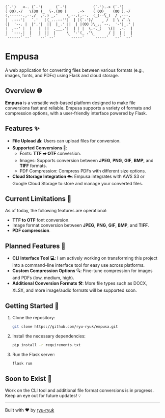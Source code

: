 
```monospace
(`-')  _<-. (`-')   _  (`-')            (`-').-> (`-')  _  
( OO).-/   \(OO )_  \-.(OO )     .->    ( OO)_   (OO ).-/  
(,------.,--./  ,-.) _.'    \,--.(,--.  (_)--\_)  / ,---.   
|  .---'|   `.'   |(_...--''|  | |(`-')/    _ /  | \ /`.\  
(|  '--. |  |'.'|  ||  |_.' ||  | |(OO )\_..`--.  '-'|_.' | 
|  .--' |  |   |  ||  .___.'|  | | |  \.-._)   \(|  .-.  | 
|  `---.|  |   |  ||  |     \  '-'(_ .'\       / |  | |  | 
`------'`--'   `--'`--'      `-----'    `-----'  `--' `--'
```

# Empusa 
A web application for converting files between various formats (e.g., images, fonts, and PDFs) using Flask and cloud storage.

## Overview 🌐
**Empusa** is a versatile web-based platform designed to make file conversions fast and reliable. Empusa supports a variety of formats and compression options, with a user-friendly interface powered by Flask.

## Features ✨
- **File Upload 📤**: Users can upload files for conversion.
- **Supported Conversions 🔄**:
  - Fonts: **TTF ➡️ OTF** conversion.
  - Images: Supports conversion between **JPEG**, **PNG**, **GIF**, **BMP**, and **TIFF** formats.
  - PDF Compression: Compress PDFs with different size options.
- **Cloud Storage Integration ☁️**: Empusa integrates with AWS S3 or Google Cloud Storage to store and manage your converted files.

## Current Limitations 🚧
As of today, the following features are operational:
- **TTF to OTF** font conversion.
- Image format conversion between **JPEG**, **PNG**, **GIF**, **BMP**, and **TIFF**.
- **PDF compression**.

## Planned Features 🔧
- **CLI Interface Tool 💻**: I am actively working on transforming this project into a command-line interface tool for easy use across platforms.
- **Custom Compression Options 🔍**: Fine-tune compression for images and PDFs (low, medium, high).
- **Additional Conversion Formats 🛠️**: More file types such as DOCX, XLSX, and more image/audio formats will be supported soon.

## Getting Started 🚀
1. Clone the repository: 
    ```bash
    git clone https://github.com/ryu-ryuk/empusa.git
    ```
2. Install the necessary dependencies:
    ```bash
    pip install -r requirements.txt
    ```
3. Run the Flask server:
    ```bash
    flask run
    ```

## Soon to Exist 🌱
Work on the CLI tool and additional file format conversions is in progress. Keep an eye out for future updates! 💡

---

Built with ❤️ by [ryu-ryuk](https://github.com/ryu-ryuk)
